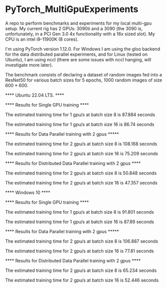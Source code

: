 # PyTorch_MultiGpuExperiments
A repo to perform benchmarks and experiments for my local multi-gpu setup.
My current rig has 2 GPUs: 3090ti and a 3090 (the 3090 is, unfortunately, in a PCI Gen 3.0
4x functionality with a 16x sized slot).
My CPU is an intel i9-11900K (8 cores).

I'm using PyTorch version 1.12.0. For Windows I am using the gloo backend for 
the data distributed parallel experiments, and for Linux (tested on Ubuntu), I
am using nccl (there are some issues with nccl hanging, will investigate more later).

The benchmark consists of declaring a dataset of random images fed into a ResNet50
for various batch sizes for 5 epochs, 1000 random images of size 600 * 600.

**** Ubuntu 22.04 LTS. **** 

**** Results for Single GPU training ****

The estimated training time for 1 gpu/s at batch size 8 is 87.884 seconds

The estimated training time for 1 gpu/s at batch size 16 is 86.74 seconds


**** Results for Data Parallel training with 2 gpus *****

The estimated training time for 2 gpu/s at batch size 8 is 108.168 seconds

The estimated training time for 2 gpu/s at batch size 16 is 75.209 seconds


**** Results for Distributed Data Parallel training with 2 gpus ****

The estimated training time for 2 gpu/s at batch size 8 is 50.848 seconds

The estimated training time for 2 gpu/s at batch size 16 is 47.357 seconds

**** Windows 10 ****

**** Results for Single GPU training ****

The estimated training time for 1 gpu/s at batch size 8 is 91.801 seconds

The estimated training time for 1 gpu/s at batch size 16 is 87.89 seconds


**** Results for Data Parallel training with 2 gpus *****

The estimated training time for 2 gpu/s at batch size 8 is 106.887 seconds

The estimated training time for 2 gpu/s at batch size 16 is 77.81 seconds


**** Results for Distributed Data Parallel training with 2 gpus ****

The estimated training time for 2 gpu/s at batch size 8 is 65.234 seconds

The estimated training time for 2 gpu/s at batch size 16 is 52.446 seconds

